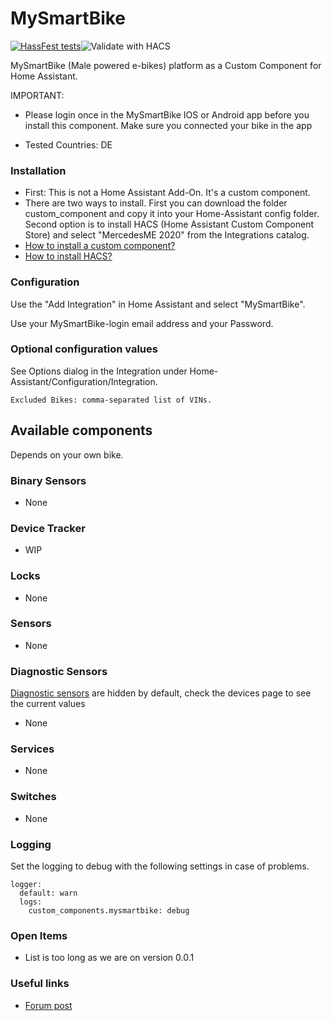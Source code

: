 

# MySmartBike
[![HassFest tests](https://github.com/renenulschde/ha-mysmartbike/workflows/Validate%20with%20hassfest/badge.svg)](https://developers.home-assistant.io/blog/2020/04/16/hassfest)![Validate with HACS](https://github.com/ReneNulschDE/ha-mysmartbike/workflows/Validate%20with%20HACS/badge.svg)


MySmartBike (Male powered e-bikes) platform as a Custom Component for Home Assistant.

IMPORTANT:

* Please login once in the MySmartBike IOS or Android app before you install this component. Make sure you connected your bike in the app 

* Tested Countries: DE

### Installation
* First: This is not a Home Assistant Add-On. It's a custom component.
* There are two ways to install. First you can download the folder custom_component and copy it into your Home-Assistant config folder. Second option is to install HACS (Home Assistant Custom Component Store) and select "MercedesME 2020" from the Integrations catalog.
* [How to install a custom component?](https://www.google.com/search?q=how+to+install+custom+components+home+assistant) 
* [How to install HACS?](https://hacs.xyz/docs/installation/prerequisites)
### Configuration

Use the "Add Integration" in Home Assistant and select "MySmartBike".

Use your MySmartBike-login email address and your Password.

### Optional configuration values

See Options dialog in the Integration under Home-Assistant/Configuration/Integration.

```
Excluded Bikes: comma-separated list of VINs.
```

## Available components 
Depends on your own bike.


### Binary Sensors

* None

### Device Tracker
  
* WIP

### Locks

* None

### Sensors

* None

### Diagnostic Sensors 
[Diagnostic sensors](https://www.home-assistant.io/blog/2021/11/03/release-202111/#entity-categorization) are hidden by default, check the devices page to see the current values

* None

### Services

* None

### Switches

* None

### Logging

Set the logging to debug with the following settings in case of problems.

```
logger:
  default: warn
  logs:
    custom_components.mysmartbike: debug
```

### Open Items
* List is too long as we are on version 0.0.1

### Useful links

* [Forum post](WIP)
